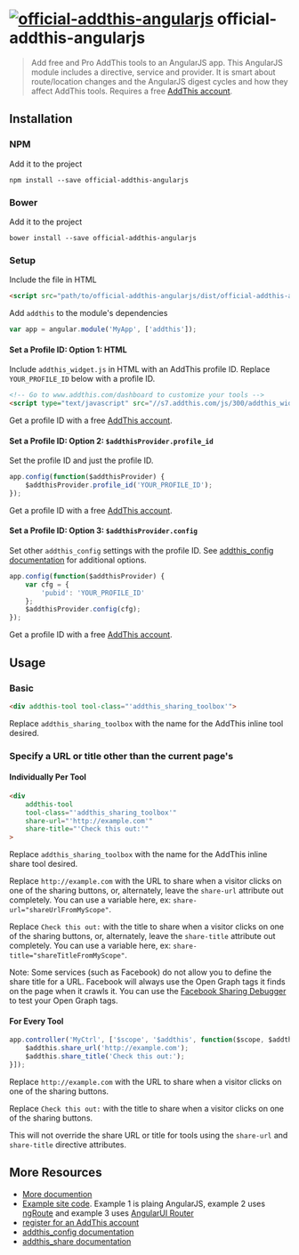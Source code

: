 # [![official-addthis-angularjs](http://cache.addthiscdn.com/www/160830bfaefda/style/images/wrapper/addthis-logo.svg)](https://www.addthis.com) official-addthis-angularjs
> Add free and Pro AddThis tools to an AngularJS app. This AngularJS module includes a directive, service and provider. It is smart about route/location changes and the AngularJS digest cycles and how they affect AddThis tools. Requires a free [AddThis account](https://www.addthis.com/register).


## Installation

### NPM

Add it to the project

```
npm install --save official-addthis-angularjs
```

### Bower

Add it to the project

```
bower install --save official-addthis-angularjs
```

### Setup

Include the file in HTML

```html
<script src="path/to/official-addthis-angularjs/dist/official-addthis-angularjs.js"></script>
```

Add `addthis` to the module's dependencies

```js
var app = angular.module('MyApp', ['addthis']);
```

#### Set a Profile ID: Option 1: HTML

Include `addthis_widget.js` in HTML with an AddThis profile ID. Replace `YOUR_PROFILE_ID` below with a profile ID.

```html
<!-- Go to www.addthis.com/dashboard to customize your tools -->
<script type="text/javascript" src="//s7.addthis.com/js/300/addthis_widget.js#pubid=YOUR_PROFILE_ID"></script>
```

Get a profile ID with a free [AddThis account](https://www.addthis.com/register).

#### Set a Profile ID: Option 2: `$addthisProvider.profile_id`
Set the profile ID and just the profile ID.

```js
app.config(function($addthisProvider) {
    $addthisProvider.profile_id('YOUR_PROFILE_ID');
});
```

Get a profile ID with a free [AddThis account](https://www.addthis.com/register).

#### Set a Profile ID: Option 3: `$addthisProvider.config`
Set other `addthis_config` settings with the profile ID. See <a href="https://www.addthis.com/academy/the-addthis_config-variable/">addthis_config documentation</a> for additional options.

```js
app.config(function($addthisProvider) {
    var cfg = {
        'pubid': 'YOUR_PROFILE_ID'
    };
    $addthisProvider.config(cfg);
});
```
Get a profile ID with a free [AddThis account](https://www.addthis.com/register).

## Usage

### Basic
```html
<div addthis-tool tool-class="'addthis_sharing_toolbox'">
```

Replace `addthis_sharing_toolbox` with the name for the AddThis inline tool desired.

### Specify a URL or title other than the current page's

#### Individually Per Tool
```html
<div
    addthis-tool
    tool-class="'addthis_sharing_toolbox'"
    share-url="'http://example.com'"
    share-title="'Check this out:'"
>
```

Replace `addthis_sharing_toolbox` with the name for the AddThis inline share tool desired.

Replace `http://example.com` with the URL to share when a visitor clicks on one of the sharing buttons, or, alternately, leave the `share-url` attribute out completely. You can use a variable here, ex: `share-url="shareUrlFromMyScope"`.

Replace `Check this out:` with the title to share when a visitor clicks on one of the sharing buttons, or, alternately, leave the `share-title` attribute out completely. You can use a variable here, ex: `share-title="shareTitleFromMyScope"`.

Note: Some services (such as Facebook) do not allow you to define the share title for a URL. Facebook will always use the Open Graph tags it finds on the page when it crawls it. You can use the [Facebook Sharing Debugger](https://developers.facebook.com/tools/debug/) to test your Open Graph tags.

#### For Every Tool

```js
app.controller('MyCtrl', ['$scope', '$addthis', function($scope, $addthis) {
    $addthis.share_url('http://example.com');
    $addthis.share_title('Check this out:');
}]);
```

Replace `http://example.com` with the URL to share when a visitor clicks on one of the sharing buttons.

Replace `Check this out:` with the title to share when a visitor clicks on one of the sharing buttons.

This will not override the share URL or title for tools using the `share-url` and `share-title` directive attributes.


## More Resources

 - [More documention](http://s7.addthis.com/icons/official-addthis-angularjs/current/docs)
 - [Example site code](http://www.github.com/oracle/official-addthis-angularjs/examples/). Example 1 is plaing AngularJS, example 2 uses [ngRoute](https://docs.angularjs.org/api/ngRoute) and example 3 uses [AngularUI Router](https://github.com/angular-ui/ui-router)
 - [register for an AddThis account](https://www.addthis.com/register)
 - [addthis_config documentation](https://www.addthis.com/academy/the-addthis_config-variable/)
 - [addthis_share documentation](https://www.addthis.com/academy/the-addthis_share-variable/)
